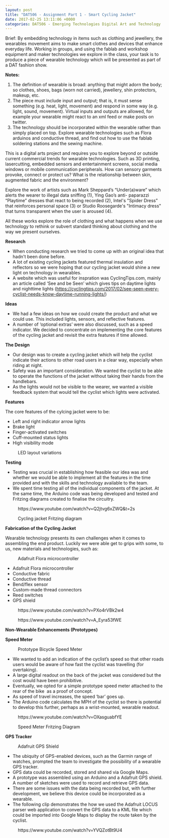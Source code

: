 ```yaml
---
layout: post
title: "DAT506 - Assignment Part 1 - Smart Cycling Jacket"
date: 2017-02-25 13:11:06 +0000
categories: DAT506 - Emerging Technologies Digital Art and Technology
---
```


<!-- wp:paragraph -->
<p>Brief: By embedding technology in items such as clothing and jewellery, the wearables movement aims to make smart clothes and devices that enhance everyday life. Working in groups, and using the fablab and workshop equipment and maker technologies we explore in the class, your task is to produce a piece of wearable technology which will be presented as part of a DAT fashion show.</p>
<!-- /wp:paragraph -->

<!-- wp:paragraph -->
<p><strong>Notes:</strong></p>
<!-- /wp:paragraph -->

<!-- wp:list {"ordered":true} -->
<ol><!-- wp:list-item -->
<li>The definition of wearable is broad: anything that might adorn the body; so clothes, shoes, bags (worn not carried), jewellery, shin protectors, makeup, etc.</li>
<!-- /wp:list-item -->

<!-- wp:list-item -->
<li>The piece must include input and output; that is, it must sense something (e.g. heat, light, movement) and respond in some way (e.g. light, sound, movement). Virtual inputs and outputs are allowed, for example your wearable might react to an xml feed or make posts on twitter.</li>
<!-- /wp:list-item -->

<!-- wp:list-item -->
<li>The technology should be incorporated within the wearable rather than simply placed on top. Explore wearable technologies such as Flora arduinos and conductive thread, and find out how to use the fablab soldering stations and the sewing machine.</li>
<!-- /wp:list-item --></ol>
<!-- /wp:list -->

<!-- wp:paragraph -->
<p>This is a digital arts project and requires you to explore beyond or outside current commercial trends for wearable technologies. Such as 3D printing, lasercutting, embedded sensors and entertainment screens, social media windows or mobile communication peripherals. How can sensory garments provoke, connect or protect us? What is the relationship between skin, augmented fabric and the environment?</p>
<!-- /wp:paragraph -->

<!-- wp:paragraph -->
<p>Explore the work of artists such as Mark Sheppard’s “Under(a)ware” which alerts the wearer to illegal data sniffing (1), Ying Gao’s anti- paparazzi “Playtime” dresses that react to being recorded (2), Intel's "Spider Dress" that reinforces personal space (3) or Studio Roosegarde's "Intimacy dress" that turns transparent when the user is aroused (4).</p>
<!-- /wp:paragraph -->

<!-- wp:paragraph -->
<p>All these works explore the role of clothing and what happens when we use technology to rethink or subvert standard thinking about clothing and the way we present ourselves.</p>
<!-- /wp:paragraph -->

<!-- wp:paragraph -->
<p><strong>Research</strong></p>
<!-- /wp:paragraph -->

<!-- wp:list -->
<ul><!-- wp:list-item -->
<li>When conducting research we tried to come up with an original idea that hadn't been done before.</li>
<!-- /wp:list-item -->

<!-- wp:list-item -->
<li>A lot of existing cycling jackets featured thermal insulation and reflectors so we were hoping that our cycling jacket would shine a new light on technology in wearables.</li>
<!-- /wp:list-item -->

<!-- wp:list-item -->
<li>A website which was useful for inspration was CyclingTips.com, mainly an article called ‘See and be Seen’ which gives tips on daytime lights and nighttime lights (<a href="https://cyclingtips.com/2017/02/see-seen-every-cyclist-needs-know-daytime-running-lights/">https://cyclingtips.com/2017/02/see-seen-every-cyclist-needs-know-daytime-running-lights/</a>)</li>
<!-- /wp:list-item --></ul>
<!-- /wp:list -->

<!-- wp:paragraph -->
<p><strong>Ideas</strong></p>
<!-- /wp:paragraph -->

<!-- wp:list -->
<ul><!-- wp:list-item -->
<li>We had a few ideas on how we could create the product and what we could use. This included lights, sensors, and reflective features.</li>
<!-- /wp:list-item -->

<!-- wp:list-item -->
<li>A number of ‘optional extras’ were also discussed, such as a speed indicator. We decided to concentrate on implementing the core features of the cycling jacket and revisit the extra features if time allowed.</li>
<!-- /wp:list-item --></ul>
<!-- /wp:list -->

<!-- wp:paragraph -->
<p><strong>The Design</strong></p>
<!-- /wp:paragraph -->

<!-- wp:list -->
<ul><!-- wp:list-item -->
<li>Our design was to create a cycling jacket which will help the cyclist indicate their actions to other road users in a clear way, especially when riding at night.</li>
<!-- /wp:list-item -->

<!-- wp:list-item -->
<li>Safety was an important consideration. We wanted the cyclist to be able to operate the functions of the jacket without taking their hands from the handlebars.</li>
<!-- /wp:list-item -->

<!-- wp:list-item -->
<li>As the lights would not be visible to the wearer, we wanted a visible feedback system that would tell the cyclist which lights were activated.</li>
<!-- /wp:list-item --></ul>
<!-- /wp:list -->

<!-- wp:paragraph -->
<p><strong>Features</strong></p>
<!-- /wp:paragraph -->

<!-- wp:paragraph -->
<p>The core features of the cylcing jacket were to be:</p>
<!-- /wp:paragraph -->

<!-- wp:list -->
<ul><!-- wp:list-item -->
<li>Left and right indicator arrow lights</li>
<!-- /wp:list-item -->

<!-- wp:list-item -->
<li>Brake light</li>
<!-- /wp:list-item -->

<!-- wp:list-item -->
<li>Finger-activated switches</li>
<!-- /wp:list-item -->

<!-- wp:list-item -->
<li>Cuff-mounted status lights</li>
<!-- /wp:list-item -->

<!-- wp:list-item -->
<li>High visibility mode</li>
<!-- /wp:list-item --></ul>
<!-- /wp:list -->

<!-- wp:image {"id":860,"sizeSlug":"large","linkDestination":"media"} -->
<figure class="wp-block-image size-large"><a href="https://res.cloudinary.com/circleseven/image/upload/cycling-jacket.png"><img src="https://res.cloudinary.com/circleseven/image/upload/cycling-jacket-1024x789.png" alt="" class="wp-image-860"/></a><figcaption class="wp-element-caption">LED layout variations</figcaption></figure>
<!-- /wp:image -->

<!-- wp:paragraph -->
<p><strong>Testing</strong></p>
<!-- /wp:paragraph -->

<!-- wp:list -->
<ul><!-- wp:list-item -->
<li>Testing was crucial in establishing how feasible our idea was and whether we would be able to implement all the features in the time provided and with the skills and technology available to the team.</li>
<!-- /wp:list-item -->

<!-- wp:list-item -->
<li>We spent time testing all of the individual components of the jacket. At the same time, the Arduino code was being developed and tested and Fritzing diagrams created to finalise the circuitry.</li>
<!-- /wp:list-item --></ul>
<!-- /wp:list -->

<!-- wp:embed {"url":"https://www.youtube.com/watch?v=Q2jtvg6xZWQ\u0026t=2s","type":"video","providerNameSlug":"youtube","responsive":true,"className":"wp-embed-aspect-16-9 wp-has-aspect-ratio"} -->
<figure class="wp-block-embed is-type-video is-provider-youtube wp-block-embed-youtube wp-embed-aspect-16-9 wp-has-aspect-ratio"><div class="wp-block-embed__wrapper">
https://www.youtube.com/watch?v=Q2jtvg6xZWQ&amp;t=2s
</div></figure>
<!-- /wp:embed -->

<!-- wp:image {"id":861,"sizeSlug":"large","linkDestination":"media"} -->
<figure class="wp-block-image size-large"><a href="https://res.cloudinary.com/circleseven/image/upload/cycle-jacket_bb.png"><img src="https://res.cloudinary.com/circleseven/image/upload/cycle-jacket_bb-1024x782.png" alt="" class="wp-image-861"/></a><figcaption class="wp-element-caption">Cycling jacket Fritzing diagram</figcaption></figure>
<!-- /wp:image -->

<!-- wp:paragraph -->
<p><strong>Fabrication of the Cycling Jacket</strong></p>
<!-- /wp:paragraph -->

<!-- wp:paragraph -->
<p>Wearable technology presents its own challenges when it comes to assembling the end product. Luckily we were able get to grips with some, to us, new materials and technologies, such as:</p>
<!-- /wp:paragraph -->

<!-- wp:image {"id":862,"sizeSlug":"full","linkDestination":"media"} -->
<figure class="wp-block-image size-full"><a href="https://res.cloudinary.com/circleseven/image/upload/flora_logo-e1488013904135.png"><img src="https://res.cloudinary.com/circleseven/image/upload/flora_logo-e1488013904135.png" alt="" class="wp-image-862"/></a><figcaption class="wp-element-caption">Adafruit Flora microcontroller</figcaption></figure>
<!-- /wp:image -->

<!-- wp:list -->
<ul><!-- wp:list-item -->
<li>Adafruit Flora microcontroller</li>
<!-- /wp:list-item -->

<!-- wp:list-item -->
<li>Conductive fabric</li>
<!-- /wp:list-item -->

<!-- wp:list-item -->
<li>Conductive thread</li>
<!-- /wp:list-item -->

<!-- wp:list-item -->
<li>Bend/flex sensor</li>
<!-- /wp:list-item -->

<!-- wp:list-item -->
<li>Custom-made thread connectors</li>
<!-- /wp:list-item -->

<!-- wp:list-item -->
<li>Reed switches</li>
<!-- /wp:list-item -->

<!-- wp:list-item -->
<li>GPS shield</li>
<!-- /wp:list-item --></ul>
<!-- /wp:list -->

<!-- wp:embed {"url":"https://www.youtube.com/watch?v=PXo4rVBk2w4","type":"video","providerNameSlug":"youtube","responsive":true,"className":"wp-embed-aspect-16-9 wp-has-aspect-ratio"} -->
<figure class="wp-block-embed is-type-video is-provider-youtube wp-block-embed-youtube wp-embed-aspect-16-9 wp-has-aspect-ratio"><div class="wp-block-embed__wrapper">
https://www.youtube.com/watch?v=PXo4rVBk2w4
</div></figure>
<!-- /wp:embed -->

<!-- wp:embed {"url":"https://www.youtube.com/watch?v=A_Eyra53fWE","type":"video","providerNameSlug":"youtube","responsive":true,"className":"wp-embed-aspect-16-9 wp-has-aspect-ratio"} -->
<figure class="wp-block-embed is-type-video is-provider-youtube wp-block-embed-youtube wp-embed-aspect-16-9 wp-has-aspect-ratio"><div class="wp-block-embed__wrapper">
https://www.youtube.com/watch?v=A_Eyra53fWE
</div></figure>
<!-- /wp:embed -->

<!-- wp:paragraph -->
<p><strong>Non-Wearable Enhancements (Prototypes)</strong></p>
<!-- /wp:paragraph -->

<!-- wp:paragraph -->
<p><strong>Speed Meter</strong></p>
<!-- /wp:paragraph -->

<!-- wp:image {"id":863,"sizeSlug":"large","linkDestination":"media"} -->
<figure class="wp-block-image size-large"><a href="https://res.cloudinary.com/circleseven/image/upload/IMG_1936-copy-scaled-1.jpg"><img src="https://res.cloudinary.com/circleseven/image/upload/IMG_1936-copy-scaled-1-1024x768.jpg" alt="" class="wp-image-863"/></a><figcaption class="wp-element-caption">Prototype Bicycle Speed Meter</figcaption></figure>
<!-- /wp:image -->

<!-- wp:list -->
<ul><!-- wp:list-item -->
<li>We wanted to add an indication of the cyclist’s speed so that other roads users would be aware of how fast the cyclist was travelling (for overtaking).</li>
<!-- /wp:list-item -->

<!-- wp:list-item -->
<li>A large digital readout on the back of the jacket was considered but the cost would have been prohibitive.</li>
<!-- /wp:list-item -->

<!-- wp:list-item -->
<li>Eventually, we opted for a simple prototype speed meter attached to the rear of the bike &nbsp;as a proof of concept.</li>
<!-- /wp:list-item -->

<!-- wp:list-item -->
<li>As speed of travel increases, the speed ‘bar’ goes up.</li>
<!-- /wp:list-item -->

<!-- wp:list-item -->
<li>The Arduino code calculates the MPH of the cyclist so there is potential to develop this further, perhaps as a wrist-mounted, wearable readout.</li>
<!-- /wp:list-item --></ul>
<!-- /wp:list -->

<!-- wp:embed {"url":"https://www.youtube.com/watch?v=OXasguabfYE","type":"video","providerNameSlug":"youtube","responsive":true,"className":"wp-embed-aspect-16-9 wp-has-aspect-ratio"} -->
<figure class="wp-block-embed is-type-video is-provider-youtube wp-block-embed-youtube wp-embed-aspect-16-9 wp-has-aspect-ratio"><div class="wp-block-embed__wrapper">
https://www.youtube.com/watch?v=OXasguabfYE
</div></figure>
<!-- /wp:embed -->

<!-- wp:image {"id":864,"sizeSlug":"large","linkDestination":"media"} -->
<figure class="wp-block-image size-large"><a href="https://res.cloudinary.com/circleseven/image/upload/speed-meter_bb.png"><img src="https://res.cloudinary.com/circleseven/image/upload/speed-meter_bb-925x1024.png" alt="" class="wp-image-864"/></a><figcaption class="wp-element-caption">Speed Meter Fritzing Diagram</figcaption></figure>
<!-- /wp:image -->

<!-- wp:paragraph -->
<p><strong>GPS Tracker</strong></p>
<!-- /wp:paragraph -->

<!-- wp:image {"id":865,"sizeSlug":"full","linkDestination":"media"} -->
<figure class="wp-block-image size-full"><a href="https://res.cloudinary.com/circleseven/image/upload/gps-shield.png"><img src="https://res.cloudinary.com/circleseven/image/upload/gps-shield.png" alt="" class="wp-image-865"/></a><figcaption class="wp-element-caption">Adafruit GPS Shield</figcaption></figure>
<!-- /wp:image -->

<!-- wp:list -->
<ul><!-- wp:list-item -->
<li>The ubiquity of GPS-enabled devices, such as the Garmin range of watches, prompted the team to investigate the possibility of a wearable GPS tracker.</li>
<!-- /wp:list-item -->

<!-- wp:list-item -->
<li>GPS data could be recorded, stored and shared via Google Maps.</li>
<!-- /wp:list-item -->

<!-- wp:list-item -->
<li>A prototype was assembled using an Arduino and a Adafruit GPS shield. A number of sketches were used to record and retrieve GPS data.</li>
<!-- /wp:list-item -->

<!-- wp:list-item -->
<li>There are some issues with the data being recorded but, with further development, we believe this device could be incorporated as a wearable.</li>
<!-- /wp:list-item -->

<!-- wp:list-item -->
<li>The following clip demonstrates the how we used the Adafruit LOCUS parser web application to convert the GPS data to a KML file which could be imported into Google Maps to display the route taken by the cyclist.</li>
<!-- /wp:list-item --></ul>
<!-- /wp:list -->

<!-- wp:embed {"url":"https://www.youtube.com/watch?v=YVQZotBt9U4","type":"video","providerNameSlug":"youtube","responsive":true,"className":"wp-embed-aspect-16-9 wp-has-aspect-ratio"} -->
<figure class="wp-block-embed is-type-video is-provider-youtube wp-block-embed-youtube wp-embed-aspect-16-9 wp-has-aspect-ratio"><div class="wp-block-embed__wrapper">
https://www.youtube.com/watch?v=YVQZotBt9U4
</div></figure>
<!-- /wp:embed -->